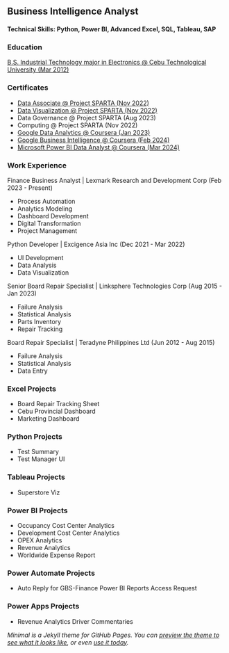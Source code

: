 ## Business Intelligence Analyst

#### Technical Skills: Python, Power BI, Advanced Excel, SQL, Tableau, SAP

### Education
[B.S. Industrial Technology major in Electronics @ Cebu Technological University (Mar 2012)](diploma.md)

### Certificates
- [Data Associate @ Project SPARTA (Nov 2022)](dataassociatecertificate.md)
- [Data Visualization @ Project SPARTA (Nov 2022)](datavisualization.md)
- Data Governance @ Project SPARTA (Aug 2023)
- Computing @ Project SPARTA (Nov 2022)
- [Google Data Analytics @ Coursera (Jan 2023)](https://www.coursera.org/account/accomplishments/specialization/certificate/3TEW945THR6X)
- [Google Business Intelligence @ Coursera (Feb 2024)](https://www.coursera.org/account/accomplishments/specialization/certificate/2XB4A9AF2LAX)
- [Microsoft Power BI Data Analyst @ Coursera (Mar 2024)](https://www.coursera.org/account/accomplishments/specialization/certificate/WMZL7QFCQ4TP)

### Work Experience
Finance Business Analyst | Lexmark Research and Development Corp (Feb 2023 - Present)
- Process Automation
- Analytics Modeling
- Dashboard Development
- Digital Transformation
- Project Management

Python Developer | Excigence Asia Inc (Dec 2021 - Mar 2022)
- UI Development
- Data Analysis
- Data Visualization

Senior Board Repair Specialist | Linksphere Technologies Corp (Aug 2015 - Jan 2023)
- Failure Analysis
- Statistical Analysis
- Parts Inventory
- Repair Tracking

Board Repair Specialist | Teradyne Philippines Ltd (Jun 2012 - Aug 2015)
- Failure Analysis
- Statistical Analysis
- Data Entry
  
### Excel Projects
- Board Repair Tracking Sheet
- Cebu Provincial Dashboard
- Marketing Dashboard
  
### Python Projects
- Test Summary
- Test Manager UI

### Tableau Projects
- Superstore Viz

### Power BI Projects
- Occupancy Cost Center Analytics
- Development Cost Center Analytics
- OPEX Analytics
- Revenue Analytics
- Worldwide Expense Report

### Power Automate Projects
- Auto Reply for GBS-Finance Power BI Reports Access Request

### Power Apps Projects
- Revenue Analytics Driver Commentaries

*Minimal is a Jekyll theme for GitHub Pages. You can [preview the theme to see what it looks like](https://greatcyan.github.io/Analytics-portfolio/), or even [use it today](#usage).*
